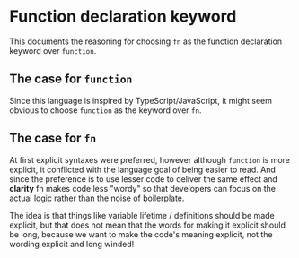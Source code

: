 # Function declaration keyword
This documents the reasoning for choosing `fn` as the function declaration keyword over `function`.


## The case for `function`
Since this language is inspired by TypeScript/JavaScript, it might seem obvious to choose `function` as the keyword over `fn`.


## The case for `fn`
At first explicit syntaxes were preferred, however although `function` is more explicit, it conflicted with the language goal of being easier to read. And since the preference is to use lesser code to deliver the same effect and **clarity** fn makes code less "wordy" so that developers can focus on the actual logic rather than the noise of boilerplate.

The idea is that things like variable lifetime / definitions should be made explicit, but that does not mean that the words for making it explicit should be long, because we want to make the code's meaning explicit, not the wording explicit and long winded!